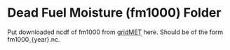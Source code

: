 # Dead Fuel Moisture (fm1000) Folder
Put downloaded ncdf of fm1000 from [gridMET](https://www.climatologylab.org/gridmet.html) here. Should be of the form fm1000_{year}.nc.